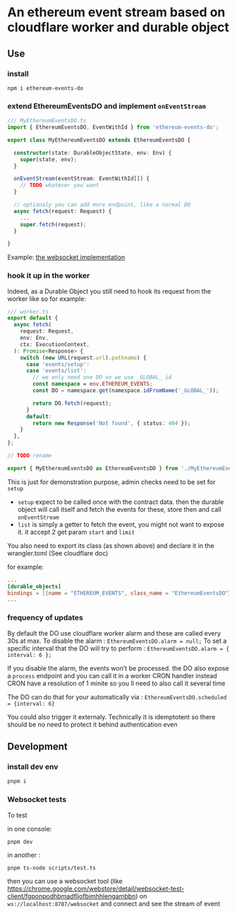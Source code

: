 # An ethereum event stream based on cloudflare worker and durable object

## Use

### install

`npm i ethereum-events-do`

### extend EthereumEventsDO and implement `onEventStream`

```typescript
/// MyEthereumEventsDO.ts
import { EthereumEventsDO, EventWithId } from 'ethereum-events-do';

export class MyEthereumEventsDO extends EthereumEventsDO {

  constructor(state: DurableObjectState, env: Env) {
    super(state, env);
  }

  onEventStream(eventStream: EventWithId[]) {
    // TODO whatever you want
  }

  // optionaly you can add more endpoint, like a normal DO
  async fetch(request: Request) {
    ...
    super.fetch(request);
  }

}

```

Example: [the websocket implementation](src/implementations/WebSocketEthereumEventsDO.ts.ts)

### hook it up in the worker

Indeed, as a Durable Object you still need to hook its request from the worker like so for example:

```typescript
/// worker.ts
export default {
  async fetch(
    request: Request,
    env: Env,
    ctx: ExecutionContext,
  ): Promise<Response> {
    switch (new URL(request.url).pathname) {
      case 'events/setup':
      case 'events/list':
        // we only need one DO so we use _GLOBAL_ id
        const namespace = env.ETHEREUM_EVENTS;
        const DO = namespace.get(namespace.idFromName('_GLOBAL_'));

        return DO.fetch(request);
      }
      default:
        return new Response('Not found', { status: 404 });
    }
  },
};

// TODO rename

export { MyEthereumEventsDO as EthereumEventsDO } from './MyEthereumEventsDO';
```

This is just for demonstration purpose, admin checks need to be set for `setup`

- `setup` expect to be called once with the contract data. then the durable object will call itself and fetch the events for these, store then and call `onEventStream`
- `list` is simply a getter to fetch the event, you might not want to expose it. it accept 2 get param `start` and `limit`

You also need to export its class (as shown above) and declare it in the wrangler.toml (See cloudflare doc)

for example:

```toml
...
[durable_objects]
bindings = [{name = "ETHEREUM_EVENTS", class_name = "EthereumEventsDO"}]
...
```

### frequency of updates

By default the DO use cloudflare worker alarm and these are called every 30s at max.
To disable the alarm : `EthereumEventsDO.alarm = null;`
To set a specific interval that the DO will try to perform : `EthereumEventsDO.alarm = { interval: 6 };`

If you disable the alarm, the events won't be processed. the DO also expose a `process` endpoint and you can call it in a worker CRON handler instead
CRON have a resolution of 1 minite so you ll need to also call it several time

The DO can do that for your automatically via : `EthereumEventsDO.scheduled = {interval: 6}`

You could also trigger it externaly. Technically it is idemptotent so there should be no need to protect it behind authentication even

## Development

### install dev env

```sh
pnpm i
```

### Websocket tests

To test

in one console:

```sh
pnpm dev
```

in another :

```
pnpm ts-node scripts/test.ts
```

then you can use a websocket tool (like https://chrome.google.com/webstore/detail/websocket-test-client/fgponpodhbmadfljofbimhhlengambbn) on `ws://localhost:8787/websocket` and connect and see the stream of event
